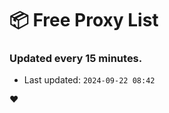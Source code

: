 # :package: Free Proxy List
### Updated every 15 minutes.

- Last updated: `2024-09-22 08:42`

:heart:
